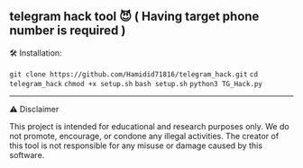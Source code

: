 telegram hack tool 😈 (  Having  target phone number is required )
---
🛠 Installation:

```git clone https://github.com/Hamidid71816/telegram_hack.git```
```cd telegram_hack```
```chmod +x setup.sh```
```bash setup.sh```
```python3 TG_Hack.py```

---

⚠ Disclaimer

This project is intended for educational and research purposes only. We do not promote, encourage, or condone any illegal activities. The creator of this tool is not responsible for any misuse or damage caused by this software.


